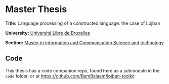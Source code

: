 # Master Thesis

**Title:** Language processing of a constructed language: the case of Lojban

**University:** [Université Libre de Bruxelles](https://www.ulb.be)

**Section:** [Master in Information and Communication Science and technology](http://mastic.ulb.ac.be/)

## Code

This thesis has a code companion repo, found here as a submodule in the `code` folder, or at https://github.com/BamBalaam/lojban-toolkit
